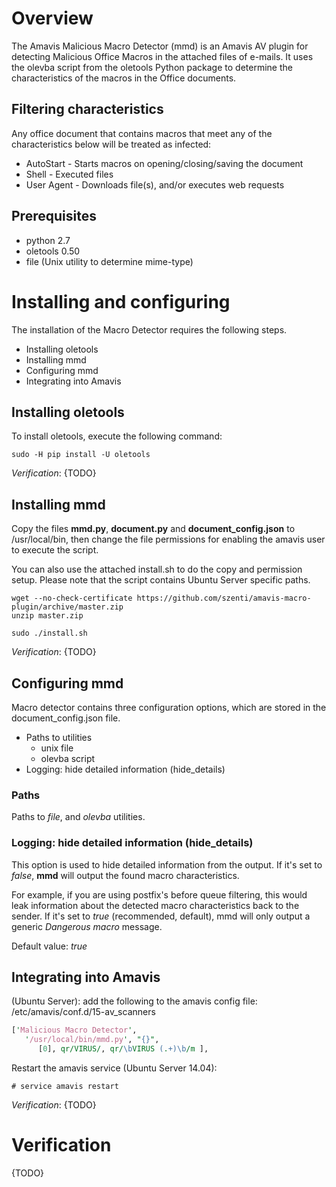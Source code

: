 # Overview
The Amavis Malicious Macro Detector (mmd) is an Amavis AV plugin for detecting
Malicious Office Macros in the attached files of e-mails. It uses the
olevba script from the oletools Python package to determine the
characteristics of the macros in the Office documents.

## Filtering characteristics
Any office document that contains macros that meet any of the
characteristics below will be treated as infected:

* AutoStart - Starts macros on opening/closing/saving the document
* Shell - Executed files
* User Agent - Downloads file(s), and/or executes web requests

## Prerequisites

* python 2.7
* oletools 0.50
* file (Unix utility to determine mime-type)

# Installing and configuring

The installation of the Macro Detector requires the following steps.

* Installing oletools
* Installing mmd
* Configuring mmd
* Integrating into Amavis

## Installing oletools

To install oletools, execute the following command:
```shell
sudo -H pip install -U oletools
```

_Verification_: {TODO}

## Installing mmd

Copy the files **mmd.py**, **document.py** and **document_config.json**
to /usr/local/bin, then change the file permissions for enabling the
amavis user to execute the script.

You can also use the attached install.sh to do the copy and permission
setup. Please note that the script contains Ubuntu Server specific
paths.
```shell
wget --no-check-certificate https://github.com/szenti/amavis-macro-plugin/archive/master.zip
unzip master.zip

sudo ./install.sh
```

_Verification_: {TODO}


## Configuring mmd

Macro detector contains three configuration options, which are stored in
the document_config.json file.

* Paths to utilities
  * unix file
  * olevba script
* Logging: hide detailed information (hide_details)


### Paths

Paths to _file_, and _olevba_ utilities.

### Logging: hide detailed information (hide_details)

This option is used to hide detailed information from the output. If
it's set to _false_, **mmd** will output the found macro
characteristics.

For example, if you are using postfix's before queue filtering, this
would leak information about the detected macro characteristics back to
the sender. If it's set to _true_ (recommended, default), mmd will only
output a generic _Dangerous macro_ message.

Default value: _true_

## Integrating into Amavis

(Ubuntu Server): add the following to the amavis config file:
/etc/amavis/conf.d/15-av_scanners
```perl
['Malicious Macro Detector',
   '/usr/local/bin/mmd.py', "{}",
      [0], qr/VIRUS/, qr/\bVIRUS (.+)\b/m ],
```

Restart the amavis service (Ubuntu Server 14.04):
```shell
# service amavis restart
```

_Verification_: {TODO}

# Verification

{TODO}